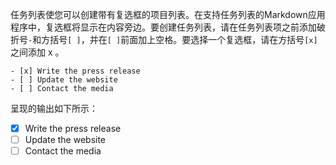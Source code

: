 任务列表使您可以创建带有复选框的项目列表。在支持任务列表的Markdown应用程序中，复选框将显示在内容旁边。要创建任务列表，请在任务列表项之前添加破折号`-`和方括号`[ ]`，并在`[ ]`前面加上空格。要选择一个复选框，请在方括号`[x]`之间添加 x 。

```
- [x] Write the press release
- [ ] Update the website
- [ ] Contact the media
```

呈现的输出如下所示：
- [x] Write the press release
- [ ] Update the website
- [ ] Contact the media